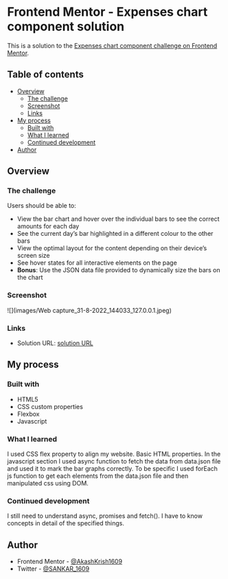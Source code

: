 # Frontend Mentor - Expenses chart component solution

This is a solution to the [Expenses chart component challenge on Frontend Mentor](https://www.frontendmentor.io/challenges/expenses-chart-component-e7yJBUdjwt).

## Table of contents

- [Overview](#overview)
  - [The challenge](#the-challenge)
  - [Screenshot](#screenshot)
  - [Links](#links)
- [My process](#my-process)
  - [Built with](#built-with)
  - [What I learned](#what-i-learned)
  - [Continued development](#continued-development)
- [Author](#author)


## Overview

### The challenge

Users should be able to:

- View the bar chart and hover over the individual bars to see the correct amounts for each day
- See the current day’s bar highlighted in a different colour to the other bars
- View the optimal layout for the content depending on their device’s screen size
- See hover states for all interactive elements on the page
- **Bonus**: Use the JSON data file provided to dynamically size the bars on the chart

### Screenshot

![](images/Web capture_31-8-2022_144033_127.0.0.1.jpeg)

### Links

- Solution URL: [solution URL](https://github.com/AkashKrish1609/expenses-chart-responsive-website)

## My process

### Built with

- HTML5 
- CSS custom properties
- Flexbox
- Javascript 

### What I learned

I used CSS flex property to align my website. Basic HTML properties. In the javascript section I used async function to fetch the data from data.json file and used it to mark the bar graphs correctly. To be specific I used forEach js function to get each elements from the data.json file and then manipulated css using DOM.

### Continued development

I still need to understand async, promises and fetch(). I have to know concepts in detail of the specified things.


## Author

- Frontend Mentor - [@AkashKrish1609](https://www.frontendmentor.io/profile/AkashKrish1609)
- Twitter - [@SANKAR_1609](https://twitter.com/SANKAR_1609)

